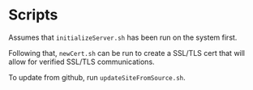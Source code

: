 # Scripts

Assumes that `initializeServer.sh` has been run on the system first.

Following that, `newCert.sh` can be run to create a SSL/TLS cert that will allow for verified SSL/TLS communications.

To update from github, run `updateSiteFromSource.sh`.
